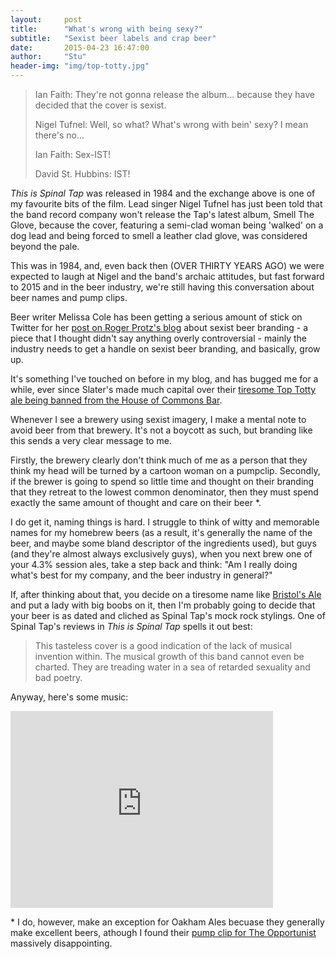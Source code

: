 ```yaml
---
layout:     post
title:      "What's wrong with being sexy?"
subtitle:   "Sexist beer labels and crap beer"
date:       2015-04-23 16:47:00
author:     "Stu"
header-img: "img/top-totty.jpg"
---
```

> Ian Faith: They're not gonna release the album... because they have decided that the cover is sexist.
>
> Nigel Tufnel: Well, so what? What's wrong with bein' sexy? I mean there's no...
>
> Ian Faith: Sex-IST!
>
> David St. Hubbins: IST!

*This is Spinal Tap* was released in 1984 and the exchange above is one of my favourite bits of the film. Lead singer Nigel Tufnel has just been told that the band record company won't release the Tap's latest album, Smell The Glove, because the cover, featuring a semi-clad woman being 'walked' on a dog lead and being forced to smell a leather clad glove, was considered beyond the pale.

This was in 1984, and, even back then (OVER THIRTY YEARS AGO) we were expected to laugh at Nigel and the band's archaic attitudes, but fast forward to 2015 and in the beer industry, we're still having this conversation about beer names and pump clips.

Beer writer Melissa Cole has been getting a serious amount of stick on Twitter for her [post on Roger Protz's blog](http://protzonbeer.co.uk/columns/2015/04/15/time-for-brewers-to-kill-sexist-images) about sexist beer branding - a piece that I thought didn't say anything overly controversial - mainly the industry needs to get a handle on sexist beer branding, and basically, grow up.

It's something I've touched on before in my blog, and has bugged me for a while, ever since Slater's made much capital over their [tiresome Top Totty ale being banned from the House of Commons Bar](http://www.telegraph.co.uk/news/newstopics/howaboutthat/9057960/Top-Totty-beer-deemed-far-too-fruity-for-House-of-Commons-bar.html).

Whenever I see a brewery using sexist imagery, I make a mental note to avoid beer from that brewery. It's not a boycott as such, but branding like this sends a very clear message to me.

Firstly, the brewery clearly don't think much of me as a person that they think my head will be turned by a cartoon woman on a pumpclip. Secondly, if the brewer is going to spend so little time and thought on their branding that they retreat to the lowest common denominator, then they must spend exactly the same amount of thought and care on their beer \*.

I do get it, naming things is hard. I struggle to think of witty and memorable names for my homebrew beers (as a result, it's generally the name of the beer, and maybe some bland descriptor of the ingredients used), but guys (and they're almost always exclusively guys), when you next brew one of your 4.3% session ales, take a step back and think: "Am I really doing what's best for my company, and the beer industry in general?"

If, after thinking about that, you decide on a tiresome name like [Bristol's Ale](http://pumpclipparade.blogspot.co.uk/2015/04/teignworthy-brewery-bristols-ale.html) and put a lady with big boobs on it, then I'm probably going to decide that your beer is as dated and cliched as Spinal Tap's mock rock stylings. One of Spinal Tap's reviews in *This is Spinal Tap*  spells it out best:

> This tasteless cover is a good indication of the lack of musical invention within. The musical growth of this band cannot even be charted. They are treading water in a sea of retarded sexuality and bad poetry.

Anyway, here's some music:

<iframe width="420" height="315" src="https://www.youtube.com/embed/FfhphrmKdsg" frameborder="0" allowfullscreen></iframe>

\* I do, however, make an exception for Oakham Ales becuase they generally make excellent beers, athough I found their [pump clip for The Opportunist](http://pumpclipparade.blogspot.co.uk/2015/01/oakham-ales-opportunist.html) massively disappointing.
